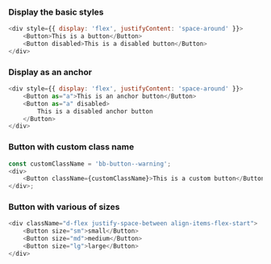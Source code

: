 ### Display the basic styles

```js
<div style={{ display: 'flex', justifyContent: 'space-around' }}>
    <Button>This is a button</Button>
    <Button disabled>This is a disabled button</Button>
</div>
```

### Display as an anchor

```js
<div style={{ display: 'flex', justifyContent: 'space-around' }}>
    <Button as="a">This is an anchor button</Button>
    <Button as="a" disabled>
        This is a disabled anchor button
    </Button>
</div>
```

### Button with custom class name

```js
const customClassName = 'bb-button--warning';
<div>
    <Button className={customClassName}>This is a custom button</Button>
</div>;
```

### Button with various of sizes

```js
<div className="d-flex justify-space-between align-items-flex-start">
    <Button size="sm">small</Button>
    <Button size="md">medium</Button>
    <Button size="lg">large</Button>
</div>
```
